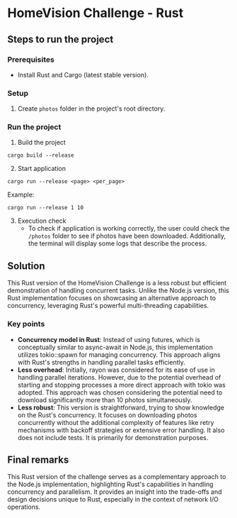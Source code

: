 # HomeVision Challenge - Rust

## Steps to run the project

### Prerequisites

- Install Rust and Cargo (latest stable version).

### Setup

1. Create `photos` folder in the project's root directory.

### Run the project

1. Build the project

```
cargo build --release
```

2. Start application

```
cargo run --release <page> <per_page>
```

Example:

```
cargo run --release 1 10
```

3. Execution check
   - To check if application is working correctly, the user could check the `/photos` folder to see if photos have been downloaded. Additionally, the terminal will display some logs that describe the process.

## Solution

This Rust version of the HomeVision Challenge is a less robust but efficient demonstration of handling concurrent tasks. Unlike the Node.js version, this Rust implementation focuses on showcasing an alternative approach to concurrency, leveraging Rust's powerful multi-threading capabilities.

### Key points

- **Concurrency model in Rust**: Instead of using futures, which is conceptually similar to async-await in Node.js, this implementation utilizes tokio::spawn for managing concurrency. This approach aligns with Rust's strengths in handling parallel tasks efficiently.
- **Less overhead**: Initially, rayon was considered for its ease of use in handling parallel iterations. However, due to the potential overhead of starting and stopping processes a more direct approach with tokio was adopted. This approach was chosen considering the potential need to download significantly more than 10 photos simultaneously.
- **Less robust**: This version is straightforward, trying to show knowledge on the Rust's concurrency. It focuses on downloading photos concurrently without the additional complexity of features like retry mechanisms with backoff strategies or extensive error handling. It also does not include tests. It is primarily for demonstration purposes.

## Final remarks

This Rust version of the challenge serves as a complementary approach to the Node.js implementation, highlighting Rust's capabilities in handling concurrency and parallelism. It provides an insight into the trade-offs and design decisions unique to Rust, especially in the context of network I/O operations.
